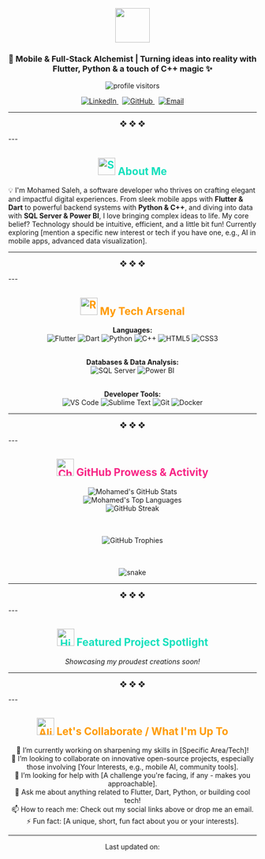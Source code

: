 <div align="center">

  <a href="https://git.io/typing-svg">
    <img height="70" src="https://readme-typing-svg.herokuapp.com/?lines=Hello,+There!+👋;My+Name+is+Mohamed+Saleh..;I+build+creative+solutions!&center=true&size=28&font=Fira+Code&color=16E0BD&vCenter=true&width=435">
  </a>

  <h3>
    🚀 Mobile & Full-Stack Alchemist | Turning ideas into reality with Flutter, Python & a touch of C++ magic ✨
  </h3>

  <img src="https://komarev.com/ghpvc/?username=YourGitHubUsername&label=Profile+Visitors&color=FF9A00&style=flat-square" alt="profile visitors" />

</div>

<p align="center">
  <a href="YOUR_LINKEDIN_URL" target="_blank">
    <img src="https://img.shields.io/badge/LinkedIn-0A66C2?style=for-the-badge&logo=linkedin&logoColor=white&color=0A66C2" alt="LinkedIn"/>
  </a>
  &nbsp;
  <a href="https://github.com/YourGitHubUsername" target="_blank">
    <img src="https://img.shields.io/badge/GitHub-181717?style=for-the-badge&logo=github&logoColor=white&color=181717" alt="GitHub"/>
  </a>
  &nbsp;
  <a href="mailto:YOUR_EMAIL_ADDRESS" target="_blank">
    <img src="https://img.shields.io/badge/Say%20Hello-F72585?style=for-the-badge&logo=gmail&logoColor=white" alt="Email"/>
  </a>
  </p>

---
<p align="center">❖ ❖ ❖</p>
---

<h2 align="center" style="color:#16E0BD;">
  <img src="https://raw.githubusercontent.com/Tarikul-Islam-Anik/Animated-Fluent-Emojis/master/Emojis/Objects/Scroll.png" alt="Scroll" width="35" height="35" /> About Me
</h2>

💡 I'm Mohamed Saleh, a software developer who thrives on crafting elegant and impactful digital experiences. From sleek mobile apps with **Flutter & Dart** to powerful backend systems with **Python & C++**, and diving into data with **SQL Server & Power BI**, I love bringing complex ideas to life. My core belief? Technology should be intuitive, efficient, and a little bit fun! Currently exploring [mention a specific new interest or tech if you have one, e.g., AI in mobile apps, advanced data visualization].

---
<p align="center">❖ ❖ ❖</p>
---

<h2 align="center" style="color:#FF9A00;">
  <img src="https://raw.githubusercontent.com/Tarikul-Islam-Anik/Animated-Fluent-Emojis/master/Emojis/Travel%20and%20Places/Rocket.png" alt="Rocket" width="35" height="35" /> My Tech Arsenal
</h2>

<div align="center">

  **Languages:**<br/>
  <img src="https://img.shields.io/badge/Flutter-02569B?style=for-the-badge&logo=flutter&logoColor=white&color=02569B" alt="Flutter"/>
  <img src="https://img.shields.io/badge/Dart-0175C2?style=for-the-badge&logo=dart&logoColor=white&color=0175C2" alt="Dart"/>
  <img src="https://img.shields.io/badge/Python-3776AB?style=for-the-badge&logo=python&logoColor=white&color=3776AB" alt="Python"/>
  <img src="https://img.shields.io/badge/C++-00599C?style=for-the-badge&logo=cplusplus&logoColor=white&color=00599C" alt="C++"/>
  <img src="https://img.shields.io/badge/HTML5-E34F26?style=for-the-badge&logo=html5&logoColor=white&color=E34F26" alt="HTML5"/>
  <img src="https://img.shields.io/badge/CSS3-1572B6?style=for-the-badge&logo=css3&logoColor=white&color=1572B6" alt="CSS3"/>
  <br/><br/>

  **Databases & Data Analysis:**<br/>
  <img src="https://img.shields.io/badge/SQL%20Server-CC2927?style=for-the-badge&logo=microsoftsqlserver&logoColor=white&color=CC2927" alt="SQL Server"/>
  <img src="https://img.shields.io/badge/PowerBI-F2C811?style=for-the-badge&logo=powerbi&logoColor=black&color=F2C811" alt="Power BI"/>
  <br/><br/>

  **Developer Tools:**<br/>
  <img src="https://img.shields.io/badge/VSCode-007ACC?style=for-the-badge&logo=visualstudiocode&logoColor=white&color=007ACC" alt="VS Code"/>
  <img src="https://img.shields.io/badge/Sublime%20Text-FF9800?style=for-the-badge&logo=sublimetext&logoColor=white&color=FF9800" alt="Sublime Text"/>
  <img src="https://img.shields.io/badge/Git-F05032?style=for-the-badge&logo=git&logoColor=white&color=F05032" alt="Git"/>
  <img src="https://img.shields.io/badge/Docker-2496ED?style=for-the-badge&logo=docker&logoColor=white&color=2496ED" alt="Docker"/> </div>

---
<p align="center">❖ ❖ ❖</p>
---

<h2 align="center" style="color:#F72585;">
  <img src="https://raw.githubusercontent.com/Tarikul-Islam-Anik/Animated-Fluent-Emojis/master/Emojis/Activities/Chart%20Increasing.png" alt="Chart Increasing" width="35" height="35" /> GitHub Prowess & Activity
</h2>

<div align="center">

  <img src="https://github-readme-stats.vercel.app/api?username=YourGitHubUsername&show_icons=true&theme=github_dark&hide_border=true&count_private=true&icon_color=16E0BD&text_color=FFFFFF&title_color=F72585&bg_color=0d1117" alt="Mohamed's GitHub Stats" />
  <br/>
  <img src="https://github-readme-stats.vercel.app/api/top-langs/?username=YourGitHubUsername&layout=compact&theme=github_dark&hide_border=true&langs_count=8&card_width=400&icon_color=16E0BD&text_color=FFFFFF&title_color=F72585&bg_color=0d1117" alt="Mohamed's Top Languages" />
  <br/>
  <img src="https://github-readme-streak-stats.herokuapp.com/?user=YourGitHubUsername&theme=dark&hide_border=true&stroke=FF9A00&background=0D1117&ring=16E0BD&fire=FF9A00&currStreakNum=FFFFFF&sideNums=FFFFFF&currStreakLabel=F72585&sideLabels=FFFFFF" alt="GitHub Streak" />

  <br/><br/>
  <img src="https://github-profile-trophy.vercel.app/?username=YourGitHubUsername&theme=radical&no-frame=true&no-bg=true&margin-w=4&margin-h=4&column=4" alt="GitHub Trophies" />

  <br/><br/>
  <img src="https://raw.githubusercontent.com/YourGitHubUsername/YourGitHubUsername/output/github-contribution-grid-snake.svg" alt="snake" />
  </div>

---
<p align="center">❖ ❖ ❖</p>
---

<h2 align="center" style="color:#16E0BD;">
  <img src="https://raw.githubusercontent.com/Tarikul-Islam-Anik/Animated-Fluent-Emojis/master/Emojis/Travel%20and%20Places/High%20Voltage.png" alt="High Voltage" width="35" height="35" /> Featured Project Spotlight
</h2>

<div align="center">
  <p><em>Showcasing my proudest creations soon!</em></p>
</div>

---
<p align="center">❖ ❖ ❖</p>
---

<h2 align="center" style="color:#FF9A00;">
  <img src="https://raw.githubusercontent.com/Tarikul-Islam-Anik/Animated-Fluent-Emojis/master/Emojis/Smilies/Alien%20Monster.png" alt="Alien Monster" width="35" height="35" /> Let's Collaborate / What I'm Up To
</h2>

<p align="center">
  🔭 I’m currently working on sharpening my skills in [Specific Area/Tech]!
  <br/>
  👯 I’m looking to collaborate on innovative open-source projects, especially those involving [Your Interests, e.g., mobile AI, community tools].
  <br/>
  🤔 I’m looking for help with [A challenge you're facing, if any - makes you approachable].
  <br/>
  💬 Ask me about anything related to Flutter, Dart, Python, or building cool tech!
  <br/>
  📫 How to reach me: Check out my social links above or drop me an email.
  <br/>
  ⚡ Fun fact: [A unique, short, fun fact about you or your interests].
</p>

---
<p align="center">Last updated on: </p>

